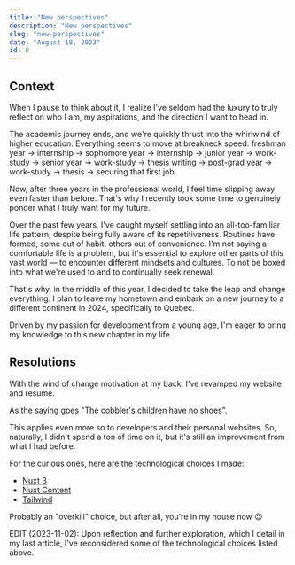 ```yaml
---
title: "New perspectives"
description: "New perspectives"
slug: "new-perspectives"
date: "August 18, 2023"
id: 0
---
```


## Context

When I pause to think about it, I realize I've seldom had the luxury to truly reflect on who I am, my aspirations, and the direction I want to head in.

The academic journey ends, and we're quickly thrust into the whirlwind of higher education. Everything seems to move at breakneck speed: freshman year → internship → sophomore year → internship → junior year → work-study → senior year → work-study → thesis writing → post-grad year → work-study → thesis → securing that first job.

Now, after three years in the professional world, I feel time slipping away even faster than before. That's why I recently took some time to genuinely ponder what I truly want for my future.

Over the past few years, I've caught myself settling into an all-too-familiar life pattern, despite being fully aware of its repetitiveness. Routines have formed, some out of habit, others out of convenience. I'm not saying a comfortable life is a problem, but it's essential to explore other parts of this vast world — to encounter different mindsets and cultures. To not be boxed into what we're used to and to continually seek renewal.

That's why, in the middle of this year, I decided to take the leap and change everything. I plan to leave my hometown and embark on a new journey to a different continent in 2024, specifically to Quebec.

Driven by my passion for development from a young age, I'm eager to bring my knowledge to this new chapter in my life.

## Resolutions

With the wind of change motivation at my back, I've revamped my website and resume.

As the saying goes "The cobbler's children have no shoes".

This applies even more so to developers and their personal websites. So, naturally, I didn't spend a ton of time on it, but it's still an improvement from what I had before.

For the curious ones, here are the technological choices I made:

* [Nuxt 3](https://nuxt.com/)
* [Nuxt Content](https://content.nuxtjs.org/)
* [Tailwind](https://tailwindcss.com/)

Probably an "overkill" choice, but after all, you're in my house now 😉

EDIT (2023-11-02): Upon reflection and further exploration, which I detail in my last article, I've reconsidered some of the technological choices listed above.